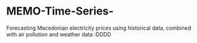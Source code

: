 # MEMO-Time-Series-
Forecasting Macedonian electricity prices using historical data, combined with air pollution and weather data :DDDD
